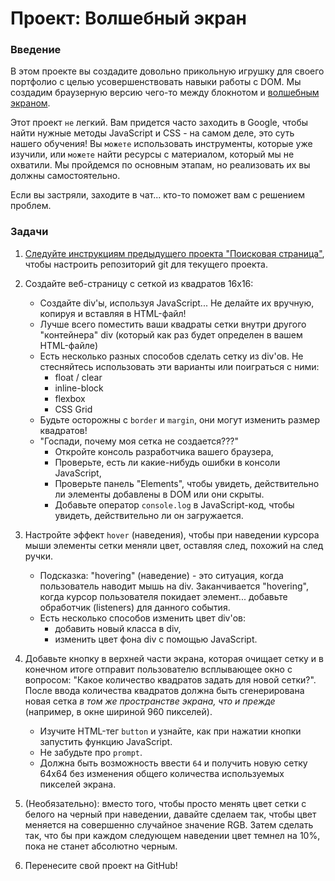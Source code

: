 # Проект: Волшебный экран

### Введение

В этом проекте вы создадите довольно прикольную игрушку для своего портфолио с целью усовершенствовать навыки работы с DOM. Мы создадим браузерную версию чего-то между блокнотом и [волшебным экраном](https://ru.wikipedia.org/wiki/%D0%92%D0%BE%D0%BB%D1%88%D0%B5%D0%B1%D0%BD%D1%8B%D0%B9_%D1%8D%D0%BA%D1%80%D0%B0%D0%BD).

Этот проект `не` легкий. Вам придется часто заходить в Google, чтобы найти нужные методы JavaScript и CSS - на самом деле, это суть нашего обучения! Вы `можете` использовать инструменты, которые уже изучили, или `можете` найти ресурсы с материалом, который мы не охватили. Мы пройдемся по основным этапам, но реализовать их вы должны самостоятельно.

Если вы застряли, заходите в чат... кто-то поможет вам с решением проблем.

### Задачи

1. [Следуйте инструкциям предыдущего проекта "Поисковая страница"](https://vectree.ru/task/45/4/0), чтобы настроить репозиторий git для текущего проекта.

2. Создайте веб-страницу с сеткой из квадратов 16х16:

   - Создайте div'ы, используя JavaScript... Не делайте их вручную, копируя и вставляя в HTML-файл!
   - Лучше всего поместить ваши квадраты сетки внутри другого "контейнера" div \(который как раз будет определен в вашем HTML-файле\)
   - Есть несколько разных способов сделать сетку из div'ов. Не стесняйтесь использовать эти варианты или поиграться с ними:
     - float / clear
     - inline-block
     - flexbox
     - CSS Grid
   - Будьте осторожны с `border` и `margin`, они могут изменить размер квадратов!
   - "Госпади, почему моя сетка не создается???"
     - Откройте консоль разработчика вашего браузера,
     - Проверьте, есть ли какие-нибудь ошибки в консоли JavaScript,
     - Проверьте панель "Elements", чтобы увидеть, действительно ли элементы добавлены в DOM или они скрыты.
     - Добавьте оператор `console.log` в JavaScript-код, чтобы увидеть, действительно ли он загружается.

3. Настройте эффект `hover` (наведения), чтобы при наведении курсора мыши элементы сетки меняли цвет, оставляя след, похожий на след ручки.

   - Подсказка: "hovering" (наведение) - это ситуация, когда пользователь наводит мышь на div. Заканчивается "hovering", когда курсор пользователя покидает элемент... добавьте обработчик (listeners) для данного события.
   - Есть несколько способов изменить цвет div'ов:
     - добавить новый класса в div,
     - изменить цвет фона div с помощью JavaScript.

4. Добавьте кнопку в верхней части экрана, которая очищает сетку и в конечном итоге отправит пользователю всплывающее окно с вопросом: "Какое количество квадратов задать для новой сетки?". После ввода количества квадратов должна быть сгенерирована новая сетка _в том же пространстве экрана, что и прежде_ \(например, в окне шириной 960 пикселей\).

   - Изучите HTML-тег `button` и узнайте, как при нажатии кнопки запустить функцию JavaScript.
   - Не забудьте про `prompt`.
   - Должна быть возможность ввести `64` и получить новую сетку 64x64 без изменения общего количества используемых пикселей экрана.

5. \(Необязательно\): вместо того, чтобы просто менять цвет сетки с белого на черный при наведении, давайте сделаем так, чтобы цвет меняется на совершенно случайное значение RGB. Затем сделать так, что бы при каждом следующем наведении цвет темнел на 10%, пока не станет абсолютно черным.

6. Перенесите свой проект на GitHub!
